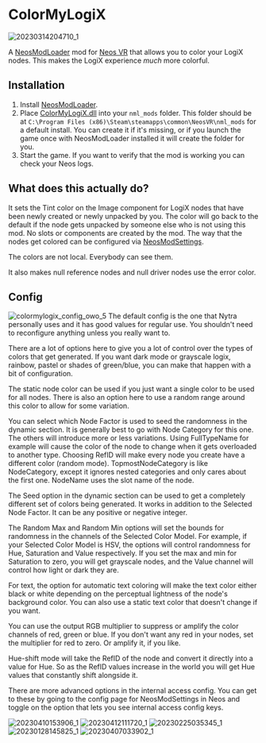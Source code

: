 # ColorMyLogiX

![20230314204710_1](https://user-images.githubusercontent.com/14206961/230007411-8b7b9387-019b-4918-8974-8b7c8553f367.jpg)

A [NeosModLoader](https://github.com/zkxs/NeosModLoader) mod for [Neos VR](https://neos.com/) that allows you to color your LogiX nodes. This makes the LogiX experience *much* more colorful.

## Installation
1. Install [NeosModLoader](https://github.com/zkxs/NeosModLoader).
1. Place [ColorMyLogiX.dll](https://github.com/Nytra/NeosColorMyLogiX/releases/latest/download/ColorMyLogiX.dll) into your `nml_mods` folder. This folder should be at `C:\Program Files (x86)\Steam\steamapps\common\NeosVR\nml_mods` for a default install. You can create it if it's missing, or if you launch the game once with NeosModLoader installed it will create the folder for you.
1. Start the game. If you want to verify that the mod is working you can check your Neos logs.

## What does this actually do?
It sets the Tint color on the Image component for LogiX nodes that have been newly created or newly unpacked by you. The color will go back to the default if the node gets unpacked by someone else who is not using this mod. No slots or components are created by the mod. The way that the nodes get colored can be configured via [NeosModSettings](https://github.com/badhaloninja/NeosModSettings).

The colors are not local. Everybody can see them.

It also makes null reference nodes and null driver nodes use the error color.

## Config
![colormylogix_config_owo_5](https://user-images.githubusercontent.com/14206961/230703292-3a023bb8-53b3-49e8-b2ec-d0c5158e0e1a.png)
The default config is the one that Nytra personally uses and it has good values for regular use. You shouldn't need to reconfigure anything unless you really want to.

There are a lot of options here to give you a lot of control over the types of colors that get generated. If you want dark mode or grayscale logix, rainbow, pastel or shades of green/blue, you can make that happen with a bit of configuration.

The static node color can be used if you just want a single color to be used for all nodes. There is also an option here to use a random range around this color to allow for some variation.

You can select which Node Factor is used to seed the randomness in the dynamic section. It is generally best to go with Node Category for this one. The others will introduce more or less variations. Using FullTypeName for example will cause the color of the node to change when it gets overloaded to another type. Choosing RefID will make every node you create have a different color (random mode). TopmostNodeCategory is like NodeCategory, except it ignores nested categories and only cares about the first one. NodeName uses the slot name of the node.

The Seed option in the dynamic section can be used to get a completely different set of colors being generated. It works in addition to the Selected Node Factor. It can be any positive or negative integer.

The Random Max and Random Min options will set the bounds for randomness in the channels of the Selected Color Model. For example, if your Selected Color Model is HSV, the options will control randomness for Hue, Saturation and Value respectively. If you set the max and min for Saturation to zero, you will get grayscale nodes, and the Value channel will control how light or dark they are.

For text, the option for automatic text coloring will make the text color either black or white depending on the perceptual lightness of the node's background color. You can also use a static text color that doesn't change if you want.

You can use the output RGB multiplier to suppress or amplify the color channels of red, green or blue. If you don't want any red in your nodes, set the multiplier for red to zero. Or amplify it, if you like.

Hue-shift mode will take the RefID of the node and convert it directly into a value for Hue. So as the RefID values increase in the world you will get Hue values that constantly shift alongside it.

There are more advanced options in the internal access config. You can get to these by going to the config page for NeosModSettings in Neos and toggle on the option that lets you see internal access config keys.

![20230410153906_1](https://user-images.githubusercontent.com/14206961/231432280-326c448d-84c1-4874-95f4-23c710b939e5.jpg)
![20230412111720_1](https://user-images.githubusercontent.com/14206961/231432333-337ac6dd-23f1-4358-aacb-b54569e68d2d.jpg)
![20230225035345_1](https://user-images.githubusercontent.com/14206961/230007717-d8d3ffbf-9e50-48d0-a5f4-0c91dc91d67f.jpg)
![20230128145825_1](https://user-images.githubusercontent.com/14206961/230704434-b7b8f450-c0f1-4865-8b9f-6fdfed30abe2.jpg)
![20230407033902_1](https://user-images.githubusercontent.com/14206961/230702924-0649d190-b838-4edd-bfab-fd218fa5ac22.jpg)
